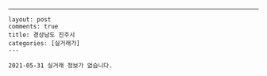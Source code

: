 ---
    layout: post
    comments: true
    title: 경상남도 진주시
    categories: [실거래가]
    ---

    2021-05-31 실거래 정보가 없습니다.

    